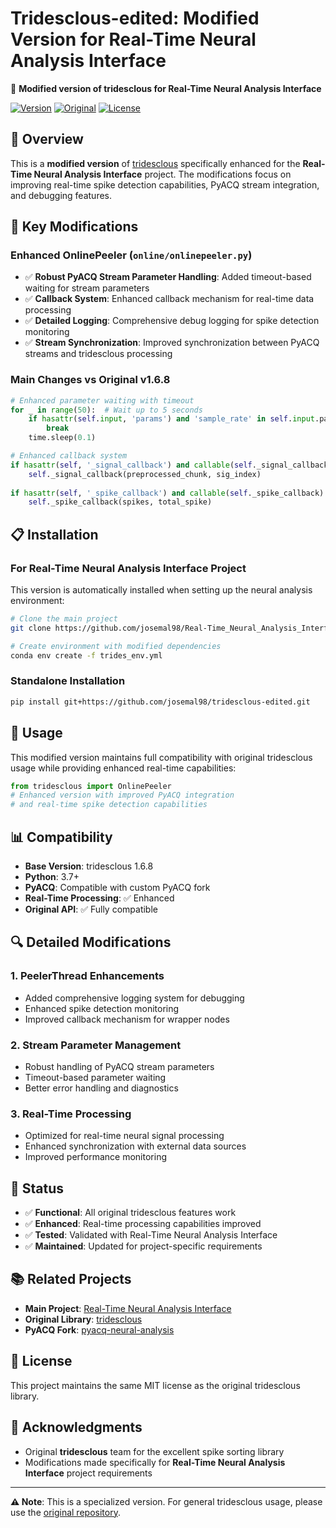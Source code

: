 # Tridesclous-edited: Modified Version for Real-Time Neural Analysis Interface

🔬 **Modified version of tridesclous for Real-Time Neural Analysis Interface**

[![Version](https://img.shields.io/badge/version-1.6.8--neural--interface-blue.svg)](https://github.com/josemal98/tridesclous-edited)
[![Original](https://img.shields.io/badge/based%20on-tridesclous%201.6.8-green.svg)](https://github.com/tridesclous/tridesclous)
[![License](https://img.shields.io/badge/license-MIT-blue.svg)](LICENSE)

## 🎯 Overview

This is a **modified version** of [tridesclous](https://github.com/tridesclous/tridesclous) specifically enhanced for the **Real-Time Neural Analysis Interface** project. The modifications focus on improving real-time spike detection capabilities, PyACQ stream integration, and debugging features.

## 🚀 Key Modifications

### **Enhanced OnlinePeeler (`online/onlinepeeler.py`)**
- ✅ **Robust PyACQ Stream Parameter Handling**: Added timeout-based waiting for stream parameters
- ✅ **Callback System**: Enhanced callback mechanism for real-time data processing
- ✅ **Detailed Logging**: Comprehensive debug logging for spike detection monitoring
- ✅ **Stream Synchronization**: Improved synchronization between PyACQ streams and tridesclous processing

### **Main Changes vs Original v1.6.8**
```python
# Enhanced parameter waiting with timeout
for _ in range(50):  # Wait up to 5 seconds
    if hasattr(self.input, 'params') and 'sample_rate' in self.input.params:
        break
    time.sleep(0.1)

# Enhanced callback system
if hasattr(self, '_signal_callback') and callable(self._signal_callback):
    self._signal_callback(preprocessed_chunk, sig_index)
    
if hasattr(self, '_spike_callback') and callable(self._spike_callback):
    self._spike_callback(spikes, total_spike)
```

## 📋 Installation

### **For Real-Time Neural Analysis Interface Project**
This version is automatically installed when setting up the neural analysis environment:

```bash
# Clone the main project
git clone https://github.com/josemal98/Real-Time_Neural_Analysis_Interface.git

# Create environment with modified dependencies
conda env create -f trides_env.yml
```

### **Standalone Installation**
```bash
pip install git+https://github.com/josemal98/tridesclous-edited.git
```

## 🔧 Usage

This modified version maintains full compatibility with original tridesclous usage while providing enhanced real-time capabilities:

```python
from tridesclous import OnlinePeeler
# Enhanced version with improved PyACQ integration
# and real-time spike detection capabilities
```

## 📊 Compatibility

- **Base Version**: tridesclous 1.6.8
- **Python**: 3.7+
- **PyACQ**: Compatible with custom PyACQ fork
- **Real-Time Processing**: ✅ Enhanced
- **Original API**: ✅ Fully compatible

## 🔍 Detailed Modifications

### **1. PeelerThread Enhancements**
- Added comprehensive logging system for debugging
- Enhanced spike detection monitoring
- Improved callback mechanism for wrapper nodes

### **2. Stream Parameter Management**
- Robust handling of PyACQ stream parameters
- Timeout-based parameter waiting
- Better error handling and diagnostics

### **3. Real-Time Processing**
- Optimized for real-time neural signal processing
- Enhanced synchronization with external data sources
- Improved performance monitoring

## 🚦 Status

- ✅ **Functional**: All original tridesclous features work
- ✅ **Enhanced**: Real-time processing capabilities improved  
- ✅ **Tested**: Validated with Real-Time Neural Analysis Interface
- ✅ **Maintained**: Updated for project-specific requirements

## 📚 Related Projects

- **Main Project**: [Real-Time Neural Analysis Interface](https://github.com/josemal98/Real-Time_Neural_Analysis_Interface)
- **Original Library**: [tridesclous](https://github.com/tridesclous/tridesclous)
- **PyACQ Fork**: [pyacq-neural-analysis](https://github.com/josemal98/pyacq)

## 📄 License

This project maintains the same MIT license as the original tridesclous library.

## 🙏 Acknowledgments

- Original **tridesclous** team for the excellent spike sorting library
- Modifications made specifically for **Real-Time Neural Analysis Interface** project requirements

---

**⚠️ Note**: This is a specialized version. For general tridesclous usage, please use the [original repository](https://github.com/tridesclous/tridesclous).